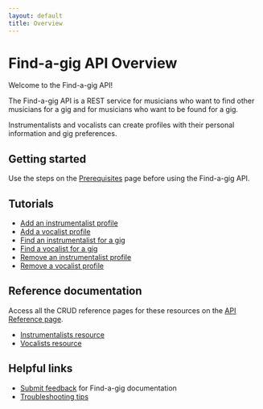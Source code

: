```yaml
---
layout: default
title: Overview
---
```


# Find-a-gig API Overview

Welcome to the Find-a-gig API!

The Find-a-gig API is a REST service for musicians who want to find other musicians for a gig and for musicians who want to be found for a gig.

Instrumentalists and vocalists can create profiles with their personal information and gig preferences.

## Getting started

Use the steps on the [Prerequisites](prerequisites/) page before using the Find-a-gig API.

## Tutorials

* [Add an instrumentalist profile](tutorials/add-an-inst-profile/)
* [Add a vocalist profile](tutorials/add-a-vocalist-profile/)
* [Find an instrumentalist for a gig]()
* [Find a vocalist for a gig]()
* [Remove an instrumentalist profile](tutorials/delete-an-instrumentalist/)
* [Remove a vocalist profile](tutorials/remove-a-vocalist/)

## Reference documentation

Access all the CRUD reference pages for these resources on the [API Reference page](api-reference/).

* [Instrumentalists resource](api/instrumentalists/)
* [Vocalists resource](api/vocalists/)

## Helpful links

* [Submit feedback](contact-info/) for Find-a-gig documentation
* [Troubleshooting tips](troubleshooting/) 
  